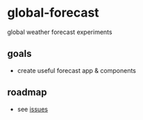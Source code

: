 # global-forecast

global weather forecast experiments

## goals
- create useful forecast app & components

## roadmap
  - see [issues](https://github.com/zanuka-labs/global-forecast/issues)

